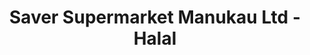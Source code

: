 ---
title: "Saver Supermarket Manukau Ltd - Halal"
url: /manukau/saver-supermarket-manukau-ltd-halal/
shop: Allgemein
---